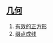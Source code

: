 
## [几何](https://leetcode-cn.com/tag/geometry)

1. [有效的正方形](../solutions/valid-square/README.md)
2. [缀点成线](../solutions/check-if-it-is-a-straight-line/README.md)


